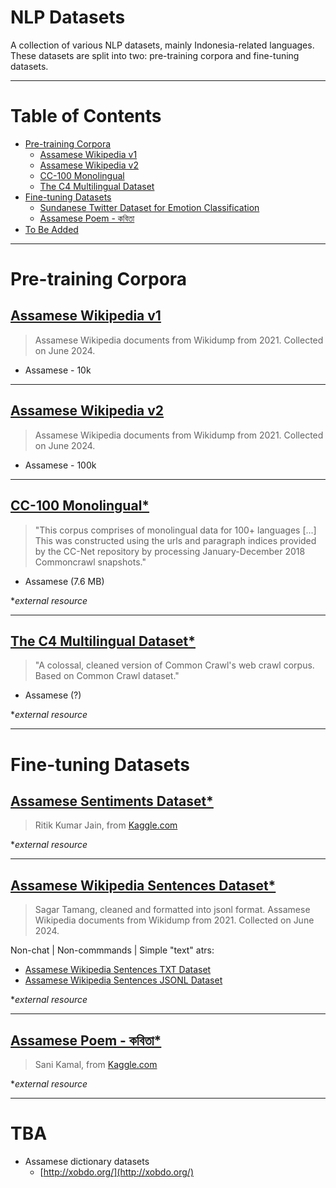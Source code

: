 # NLP Datasets

A collection of various NLP datasets, mainly Indonesia-related languages. These datasets are split into two: pre-training corpora and fine-tuning datasets.

---

# Table of Contents

- [Pre-training Corpora](#pre-training-corpora)
  - [Assamese Wikipedia v1](#assamese-wikipedia-v1)
  - [Assamese Wikipedia v2](#assamese-wikipedia-v2)
  - [CC-100 Monolingual](#cc-100-monolingual)
  - [The C4 Multilingual Dataset](#the-c4-multilingual-dataset)
- [Fine-tuning Datasets](#fine-tuning-datasets)
  - [Sundanese Twitter Dataset for Emotion Classification](#sundanese-twitter-dataset-for-emotion-classification)
  - [Assamese Poem - কবিতা](#assamese-poem---কবিতা)
- [To Be Added](#tba)

---

# Pre-training Corpora

## [Assamese Wikipedia v1](https://github.com/indian-nlp/assamese-dataset/tree/master/asm_wikipedia_2021_10K)

> Assamese Wikipedia documents from Wikidump from 2021. Collected on June 2024.

- Assamese - 10k

---

## [Assamese Wikipedia v2](https://github.com/indian-nlp/assamese-dataset/tree/master/asm_wikipedia_2021_100K)

> Assamese Wikipedia documents from Wikidump from 2021. Collected on June 2024.

- Assamese - 100k

---

## [CC-100 Monolingual\*](http://data.statmt.org/cc-100/)

> "This corpus comprises of monolingual data for 100+ languages [...] This was constructed using the urls and paragraph indices provided by the CC-Net repository by processing January-December 2018 Commoncrawl snapshots."

- Assamese (7.6 MB)

\*_external resource_

---

## [The C4 Multilingual Dataset\*](https://github.com/allenai/allennlp/discussions/5056)

> "A colossal, cleaned version of Common Crawl's web crawl corpus. Based on Common Crawl dataset."

- Assamese (?)

\*_external resource_

---

# Fine-tuning Datasets

## [Assamese Sentiments Dataset\*](https://www.kaggle.com/datasets/ritikjain00/assamese-sentiments-dataset)

> Ritik Kumar Jain, from [Kaggle.com](https://www.kaggle.com/datasets/ritikjain00/assamese-sentiments-dataset)

\*_external resource_

---

## [Assamese Wikipedia Sentences Dataset\*](https://github.com/indian-nlp/assamese-dataset/tree/master/asm_wikipedia_2021_100K)

> Sagar Tamang, cleaned and formatted into jsonl format. Assamese Wikipedia documents from Wikidump from 2021. Collected on June 2024.

Non-chat | Non-commmands | Simple "text" atrs:
- [Assamese Wikipedia Sentences TXT Dataset](https://github.com/indian-nlp/assamese-dataset/tree/master/fine-tuning-datasets/asm_wikipedia_10k_sentences/assamese_cleaned.txt)
- [Assamese Wikipedia Sentences JSONL Dataset](https://github.com/indian-nlp/assamese-dataset/tree/master/fine-tuning-datasets/asm_wikipedia_10k_sentences/assamese_cleaned.jsonl)

\*_external resource_

---

## [Assamese Poem - কবিতা\*](https://www.kaggle.com/datasets/sanikamal/assamese-poem)

> Sani Kamal, from [Kaggle.com](https://www.kaggle.com/datasets/sanikamal/assamese-poem)

\*_external resource_

---

# TBA

- Assamese dictionary datasets
  - [http://xobdo.org/](http://xobdo.org/)